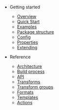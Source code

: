 - Getting started
  - [Overview](README.md)
  - [Quick Start](quick_start.md)
  - [Examples](examples.md)
  - [Package structure](package_structure.md)
  - [Config](config.md)
  - [Properties](properties.md)
  - [Extending](extending.md)

- Reference
  - [Architecture](architecture.md)
  - [Build process](how_to_build.md)
  - [API](api.md)
  - [Transforms](transforms.md)
  - [Transform groups](transform_groups.md)
  - [Formats](formats.md)
  - [Templates](templates.md)
  - [Actions](actions.md)
